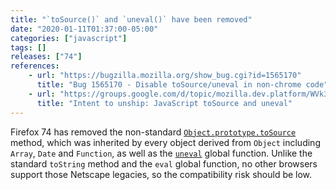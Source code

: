 ```yaml
---
title: "`toSource()` and `uneval()` have been removed"
date: "2020-01-11T01:37:00-05:00"
categories: ["javascript"]
tags: []
releases: ["74"]
references:
    - url: "https://bugzilla.mozilla.org/show_bug.cgi?id=1565170"
      title: "Bug 1565170 - Disable toSource/uneval in non-chrome code"
    - url: "https://groups.google.com/d/topic/mozilla.dev.platform/WVk3jvpzsgs/discussion"
      title: "Intent to unship: JavaScript toSource and uneval"
---
```

Firefox 74 has removed the non-standard [`Object.prototype.toSource`](https://developer.mozilla.org/docs/Web/JavaScript/Reference/Global_Objects/Object/toSource) method, which was inherited by every object derived from `Object` including `Array`, `Date` and `Function`, as well as the [`uneval`](https://developer.mozilla.org/docs/Web/JavaScript/Reference/Global_Objects/uneval) global function. Unlike the standard `toString` method and the `eval` global function, no other browsers support those Netscape legacies, so the compatibility risk should be low.
